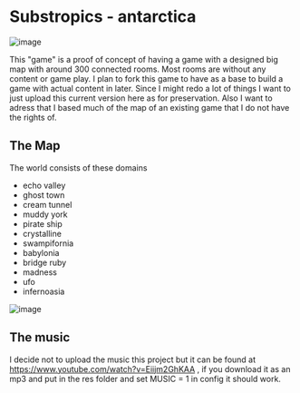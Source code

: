 # Substropics - antarctica
![image](https://github.com/user-attachments/assets/13843d7b-8dc4-4863-9b4f-1da90aa5c472)

This "game" is a proof of concept of having a game with a designed big map with around 300 connected rooms. Most rooms are without any content or game play. I plan to fork this game to have as a base to build a game with actual content in later. Since I might redo a lot of things I want to just upload this current version here as for preservation. Also I want to adress that I based much of the map of an existing game that I do not have the rights of.

## The Map

The world consists of these domains
+ echo valley
+ ghost town
+ cream tunnel
+ muddy york
+ pirate ship
+ crystalline
+ swampifornia
+ babylonia
+ bridge ruby
+ madness
+ ufo
+ infernoasia

![image](https://github.com/user-attachments/assets/0f33b544-92a0-49fd-99c9-b8ed8e7ed167)

## The music
I decide not to upload the music this project but it can be found at https://www.youtube.com/watch?v=Eiijm2GhKAA , if you download it as an mp3 and put in the res folder and set MUSIC = 1 in config it should work.
